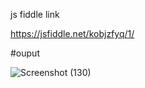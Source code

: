 js fiddle link

https://jsfiddle.net/kobjzfyq/1/


#ouput 

![Screenshot (130)](https://user-images.githubusercontent.com/96836318/193459611-b0ea0572-0441-4396-87a0-2328606e89ae.png)
